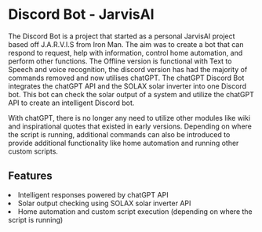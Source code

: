 
<h1>Discord Bot - JarvisAI</h1>

<p>The Discord Bot is a project that started as a personal JarvisAI project based off J.A.R.V.I.S from Iron Man. The aim was to create a bot that can respond to request, help with information, control home automation, and perform other functions. The Offline version is functional with Text to Speech and voice recognition, the discord version has had the majority of commands removed and now utilises chatGPT. The chatGPT Discord Bot integrates the chatGPT API and the SOLAX solar inverter into one Discord bot. This bot can check the solar output of a system and utilize the chatGPT API to create an intelligent Discord bot.</p>

<p>With chatGPT, there is no longer any need to utilize other modules like wiki and inspirational quotes that existed in early versions. Depending on where the script is running, additional commands can also be introduced to provide additional functionality like home automation and running other custom scripts.</p>

<h2>Features</h2>
<li>Intelligent responses powered by chatGPT API</li>
<li>Solar output checking using SOLAX solar inverter API</li>
<li>Home automation and custom script execution (depending on where the script is running)</li>
